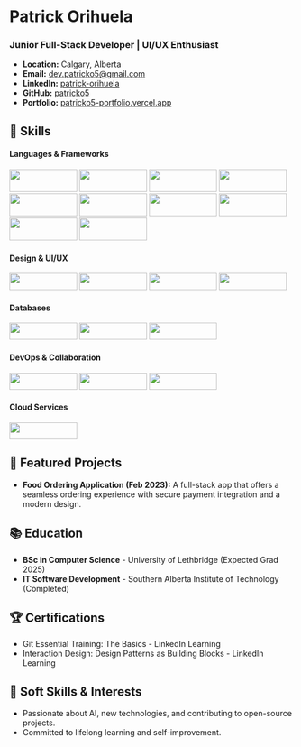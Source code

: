 # Patrick Orihuela

### Junior Full-Stack Developer | UI/UX Enthusiast

- **Location:** Calgary, Alberta
- **Email:** [dev.patricko5@gmail.com](mailto:dev.patricko5@gmail.com)
- **LinkedIn:** [patrick-orihuela](https://linkedin.com/in/patrick-orihuela)
- **GitHub:** [patricko5](https://github.com/patricko5)
- **Portfolio:** [patricko5-portfolio.vercel.app](https://patricko5-portfolio.vercel.app)

## 🚀 Skills

#### Languages & Frameworks
<p>
  <img src="https://img.shields.io/badge/-JavaScript-F7DF1E?style=flat-square&logo=javascript&logoColor=black" width="120" height="40" />
  <img src="https://img.shields.io/badge/-TypeScript-3178C6?style=flat-square&logo=typescript&logoColor=white" width="120" height="40" />
  <img src="https://img.shields.io/badge/-HTML5-E34F26?style=flat-square&logo=html5&logoColor=white" width="120" height="40" />
  <img src="https://img.shields.io/badge/-CSS3-1572B6?style=flat-square&logo=css3&logoColor=white" width="120" height="40" />
  <img src="https://img.shields.io/badge/-React-61DAFB?style=flat-square&logo=react&logoColor=black" width="120" height="40" />
  <img src="https://img.shields.io/badge/-Next.js-black?style=flat-square&logo=nextdotjs" width="120" height="40" />
  <img src="https://img.shields.io/badge/-Node.js-339933?style=flat-square&logo=nodedotjs&logoColor=white" width="120" height="40" />
  <img src="https://img.shields.io/badge/-Express.js-black?style=flat-square&logo=express" width="120" height="40" />
  <img src="https://img.shields.io/badge/-Java-ED8B00?style=flat-square&logo=java&logoColor=white" width="120" height="40" />
  <img src="https://img.shields.io/badge/-C++-00599C?style=flat-square&logo=cplusplus&logoColor=white" width="120" height="40" />
</p>

#### Design & UI/UX
<p>
  <img src="https://img.shields.io/badge/-UI/UX-FF4785?style=flat-square&logo=figma&logoColor=white" width="120" height="30" />
  <img src="https://img.shields.io/badge/-SASS-CC6699?style=flat-square&logo=sass&logoColor=white" width="120" height="30" />
  <img src="https://img.shields.io/badge/-Tailwind_CSS-06B6D4?style=flat-square&logo=tailwindcss&logoColor=white" width="120" height="30" />
  <img src="https://img.shields.io/badge/-Figma-F24E1E?style=flat-square&logo=figma&logoColor=white" width="120" height="30" />
</p>

#### Databases
<p>
  <img src="https://img.shields.io/badge/-MongoDB-47A248?style=flat-square&logo=mongodb&logoColor=white" width="120" height="30" />
  <img src="https://img.shields.io/badge/-MySQL-4479A1?style=flat-square&logo=mysql&logoColor=white" width="120" height="30" />
  <img src="https://img.shields.io/badge/-SQL-FFCA28?style=flat-square&logo=firebase&logoColor=black" width="120" height="30" />
</p>

#### DevOps & Collaboration
<p>
  <img src="https://img.shields.io/badge/-Git-F05032?style=flat-square&logo=git&logoColor=white" width="120" height="30" />
  <img src="https://img.shields.io/badge/-GitHub-181717?style=flat-square&logo=github&logoColor=white" width="120" height="30" />
  <img src="https://img.shields.io/badge/-Agile-black?style=flat-square&logo=agile" width="120" height="30" />
</p>

#### Cloud Services
<p>
  <img src="https://img.shields.io/badge/-AWS_S3-569A31?style=flat-square&logo=amazons3&logoColor=white" width="120" height="30" />
</p>



## 🌟 Featured Projects

- **Food Ordering Application (Feb 2023):** A full-stack app that offers a seamless ordering experience with secure payment integration and a modern design.

## 📚 Education

- **BSc in Computer Science** - University of Lethbridge (Expected Grad 2025)
- **IT Software Development** - Southern Alberta Institute of Technology (Completed)

## 🏆 Certifications

- Git Essential Training: The Basics - LinkedIn Learning
- Interaction Design: Design Patterns as Building Blocks - LinkedIn Learning

## 💬 Soft Skills & Interests

- Passionate about AI, new technologies, and contributing to open-source projects.
- Committed to lifelong learning and self-improvement.

